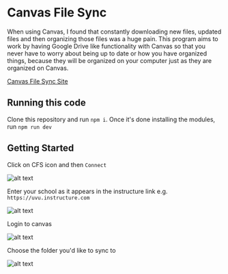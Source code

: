 # Canvas File Sync

When using Canvas, I found that constantly downloading new files, updated files and then organizing those files was a huge pain. This program aims to work by having Google Drive like functionality with Canvas so that you never have to worry about being up to date or how you have organized things, because they will be organized on your computer just as they are organized on Canvas.

[Canvas File Sync Site](https://canvasfilesync.com)

## Running this code

Clone this repository and run `npm i`. Once it's done installing the modules, run `npm run dev`

## Getting Started

Click on CFS icon and then `Connect`

![alt text](https://media.giphy.com/media/5bmF0WnaHqtHsqCGvz/giphy.gif "Click on Connect")

Enter your school as it appears in the instructure link e.g. `https://uvu.instructure.com` 

![alt text](https://media.giphy.com/media/jyGY5USB37zulErw8Z/giphy.gif "School")

Login to canvas

![alt text](https://media.giphy.com/media/3fhXi5eMrTtpTrZfJJ/giphy.gif "Login to Canvas")

Choose the folder you'd like to sync to

![alt text](https://media.giphy.com/media/5wG5eUinoFpqzBvbo4/giphy.gif "Choose folder")
